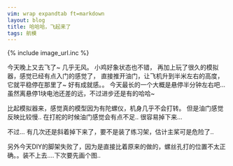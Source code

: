 ```yaml
---
vim: wrap expandtab ft=markdown
layout: blog
title: 哈哈哈，飞起来了
tags: 航模
---
```

{% include image_url.inc %}

今天晚上又去飞了~ 几乎无风。 小鸡好象状态也不错， 再加上玩了很久的模拟器，感觉已经有点入门的感觉了， 直接推开油门，让飞机升到半米左右的高度， 它就平稳停在那里了~ 好有成就感。。 今天最长的一个大概是悬停半分钟左右吧... 虽然离悬停1块电池还差的远，不过进步还是有的哈哈~

比起模拟器来，感觉真的模型因为有陀螺仪，机身几乎不会打转。 但是油门感觉反映比较慢.. 在打舵的时候油门感觉会有点不足.. 很容易掉下来...

不过... 有几次还是斜着掉下来了，要不是装了练习架，估计主桨可是危险了..

另外今天DIY的脚架失败了，因为是直接比着原来的做的，螺丝孔打的位置不太正确。。装不上去....下次要先画个图..
